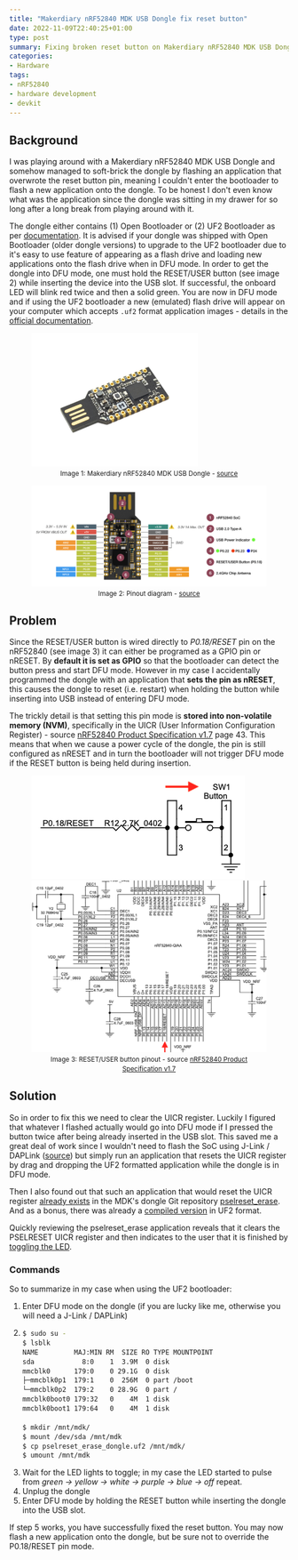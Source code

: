 ```yaml
---
title: "Makerdiary nRF52840 MDK USB Dongle fix reset button"
date: 2022-11-09T22:40:25+01:00
type: post
summary: Fixing broken reset button on Makerdiary nRF52840 MDK USB Dongle 
categories:
- Hardware
tags:
- nRF52840
- hardware development
- devkit
---
```


## Background
I was playing around with a Makerdiary nRF52840 MDK USB Dongle and somehow managed to soft-brick
the dongle by flashing an application that overwrote the reset button pin, meaning I couldn't enter
the bootloader to flash a new application onto the dongle.
To be honest I don't even know what was the application since the dongle was sitting in my drawer
for so long after a long break from playing around with it.

The dongle either contains (1) Open Bootloader or (2) UF2 Bootloader as per [documentation](https://wiki.makerdiary.com/nrf52840-mdk-usb-dongle/programming/).
It is advised if your dongle was shipped with Open Bootloader (older dongle versions) to upgrade to the UF2 bootloader due to it's
easy to use feature of appearing as a flash drive and loading new applications onto the flash drive when in DFU mode.
In order to get the dongle into DFU mode, one must hold the RESET/USER button (see image 2) while inserting the device into the USB slot.
If successful, the onboard LED will blink red twice and then a solid green. You are now in DFU mode and if using the UF2
bootloader a new (emulated) flash drive will appear on your computer which accepts `.uf2` format application images - details
in the [official documentation](https://wiki.makerdiary.com/nrf52840-mdk-usb-dongle/programming/).

<div class="row justify-content-center">
    <div class="col-auto">
        <figure>
            <img style="max-width:300px" class="img-fluid" src="/static-posts/2022/mdk-dongle/dongle.jpeg" />
            <figcaption style="text-align:center">
                <small>Image 1: Makerdiary nRF52840 MDK USB Dongle - <a href="https://makerdiary.com/products/nrf52840-mdk-usb-dongle">source</a></small>
            </figcaption>
        </figure>
    </div>
</div>

<div class="row justify-content-center">
    <div class="col-auto">
        <figure>
            <img class="img-fluid" src="/static-posts/2022/mdk-dongle/pinout.png" />
            <figcaption style="text-align:center">
                <small>Image 2: Pinout diagram - <a href="https://wiki.makerdiary.com/nrf52840-mdk-usb-dongle/">source</a></small>
            </figcaption>
        </figure>
    </div>
</div>

## Problem
Since the RESET/USER button is wired directly to <em>P0.18/RESET</em> pin on the nRF52840 (see image 3) it can either be programed as a GPIO
pin or nRESET.
By **default it is set as GPIO** so that the bootloader can detect the button press and start DFU mode.
However in my case I accidentally programmed the dongle with an application that **sets the pin as nRESET**, this causes the dongle to reset
(i.e. restart) when holding the button while inserting into USB instead of entering DFU mode.

The trickly detail is that setting this pin mode is <strong>stored into non-volatile memory (NVM)</strong>, specifically in the 
UICR (User Information Configuration Register) - source <a href="https://infocenter.nordicsemi.com/pdf/nRF52840_PS_v1.7.pdf">nRF52840 Product Specification v1.7</a> page 43.
This means that when we cause a power cycle of the dongle, the pin is still configured as nRESET and in turn the bootloader will not trigger DFU mode if
the RESET button is being held during insertion.

<div class="row justify-content-center">
    <div class="col-auto">
        <figure>
            <img class="img-fluid" src="/static-posts/2022/mdk-dongle/reset-pinout-1.png" />
            <img class="img-fluid" src="/static-posts/2022/mdk-dongle/reset-pinout-2.png" />
            <figcaption style="text-align:center">
                <small>Image 3: RESET/USER button pinout - source <a href="https://infocenter.nordicsemi.com/pdf/nRF52840_PS_v1.7.pdf">nRF52840 Product Specification v1.7</a></small>
            </figcaption>
        </figure>
    </div>
</div>

## Solution
So in order to fix this we need to clear the UICR register.
Luckily I figured that whatever I flashed actually would go into DFU mode if I pressed the button twice after being already inserted in the USB
slot.
This saved me a great deal of work since I wouldn't need to flash the SoC using J-Link / DAPLink ([source](https://github.com/makerdiary/nrf52840-mdk-usb-dongle/issues/5))
but simply run an application that resets the UICR register by drag and dropping the UF2 formatted application while the dongle is in DFU mode.

Then I also found out that such an application that would reset the UICR register [already exists](https://github.com/makerdiary/nrf52840-mdk-usb-dongle/issues/14) 
in the MDK's dongle Git repository 
<a href="https://github.com/makerdiary/nrf52840-mdk-usb-dongle/tree/master/examples/nrf5-sdk/pselreset_erase">pselreset_erase</a>.
And as a bonus, there was already a <a href="https://github.com/makerdiary/nrf52840-mdk-usb-dongle/blob/master/firmware/openthread/cli/thread_cli_ftd_nrf52840_mdk_usb_dongle_v1.3.0.uf2">compiled version</a> in UF2 format.

Quickly reviewing the pselreset_erase application reveals that it clears the PSELRESET UICR register and then 
indicates to the user that it is finished by [toggling the LED](https://github.com/makerdiary/nrf52840-mdk-usb-dongle/blob/40136203035916083252595b921491eb032f2154/examples/nrf5-sdk/pselreset_erase/main.c#L152-L159).

### Commands
So to summarize in my case when using the UF2 bootloader:

1. Enter DFU mode on the dongle (if you are lucky like me, otherwise you will need a J-Link / DAPLink)
2. ```sh
   $ sudo su -
   $ lsblk
   NAME         MAJ:MIN RM  SIZE RO TYPE MOUNTPOINT
   sda            8:0    1  3.9M  0 disk 
   mmcblk0      179:0    0 29.1G  0 disk 
   ├─mmcblk0p1  179:1    0  256M  0 part /boot
   └─mmcblk0p2  179:2    0 28.9G  0 part /
   mmcblk0boot0 179:32   0    4M  1 disk 
   mmcblk0boot1 179:64   0    4M  1 disk 

   $ mkdir /mnt/mdk/
   $ mount /dev/sda /mnt/mdk
   $ cp pselreset_erase_dongle.uf2 /mnt/mdk/
   $ umount /mnt/mdk
   ```
3. Wait for the LED lights to toggle; in my case the LED started to pulse from <em>green -> yellow -> white -> purple -> blue -> off</em> repeat.
4. Unplug the dongle
5. Enter DFU mode by holding the RESET button while inserting the dongle into the USB slot.

If step 5 works, you have successfully fixed the reset button.
You may now flash a new application onto the dongle, but be sure not to override the P0.18/RESET pin mode.
